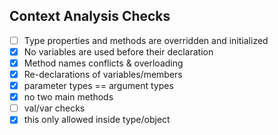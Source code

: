 ## Context Analysis Checks

- [ ] Type properties and methods are overridden and initialized
- [X] No variables are used before their declaration
- [X] Method names conflicts & overloading
- [X] Re-declarations of variables/members
- [X] parameter types == argument types
- [X] no two main methods
- [ ] val/var checks
- [X] this only allowed inside type/object
